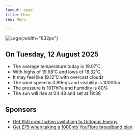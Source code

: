 ```yaml
---
layout: page
title: Menu
seo: Menu

---
```


![Logo](/images/logo.jpg){:width="832px"}

<!-- weather_marker starts -->
## On Tuesday, 12 August 2025

- The average temperature today is 19.07˚C,
- With highs of 19.98˚C and lows of 18.32˚C,
- It may feel like 19.12˚C with overcast clouds
- The wind speed is 0.89m/s and visibility is 10000m
- The pressure is 1017hPa and humidity is 80%
- The sun will rise at 04:48 and set at 19:38

<!-- weather_marker ends -->

## Sponsors

- [Get £50 credit when switching to Octopus Energy](https://bit.ly/3oD1nnS)
- [Get £75 when taking a 1000mb YouFibre broadband plan](https://aklam.io/91zWhU?)
